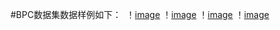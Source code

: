 #BPC数据集数据样例如下：
<img>
！[image](https://github.com/pangjunbiao/BPC-Crack-Dataset/blob/main/BPC-image-sample/10.jpg)
！[image](https://github.com/pangjunbiao/BPC-Crack-Dataset/blob/main/BPC-image-sample/2.jpg)
！[image](https://github.com/pangjunbiao/BPC-Crack-Dataset/blob/main/BPC-image-sample/3.jpg)
！[image](https://github.com/pangjunbiao/BPC-Crack-Dataset/blob/main/BPC-image-sample/4.jpg)
<img>
